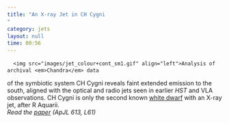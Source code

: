 ```yaml
---
title: "An X-ray Jet in CH Cygni
"
category: jets
layout: null
time: 00:56
---
```

<!-- converted from blosxom format post using convert.pl dkg 22.1.2022 -->
<!-- created by convert.pl on Tue Jan 31 00:56:59 EST 2012 -->
<!-- converted from ../2004/08/x-ray-jet-in-ch-cygni.html -->
<!-- Post timestamp Tuesday, August 10, 2004 8:56 AM -->
<!-- touch -t 200408100856 -->
<!-- Labels: 2004, papers -->
      <img src="images/jet_colour+cont_sm1.gif" align="left">Analysis of archival <em>Chandra</em> data
of the symbiotic system CH Cygni reveals faint extended
emission to the south, aligned with the optical and radio jets seen in
earlier <em>HST</em> and VLA observations.
CH&nbsp;Cygni is only the
second known <a href="http://en.wikipedia.org/wiki/White_dwarf">white dwarf</a> with an X-ray jet, after 
R&nbsp;Aquarii.
<br clear="left">
<em>Read the <a href="http://arxiv.org/abs/astro-ph/0405436">paper</a> (ApJL 613, L61)</em>
